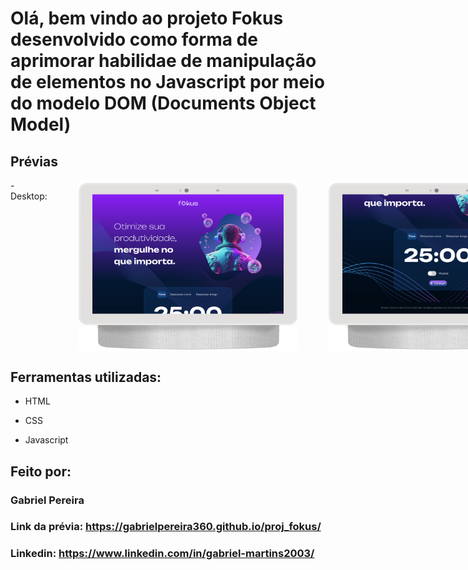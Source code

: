 # Olá, bem vindo ao projeto Fokus desenvolvido como forma de aprimorar habilidae de manipulação de elementos no Javascript por meio do modelo DOM (Documents Object Model)
## Prévias

<div style="display: flex; gap: 50px">
- Desktop: 
<img src="screenshots/127.0.0.1_5500_(Nest Hub Max).png" alt="Página principal da página Fokus parte cima" width="350px">
<img src="screenshots/127.0.0.1_5500_(Nest Hub Max) (1).png" alt="Página principal da página Fokus parte baixo" width="350px">
</div>

## Ferramentas utilizadas:

* HTML

* CSS

* Javascript

## Feito por:

### Gabriel Pereira

### Link da prévia: https://gabrielpereira360.github.io/proj_fokus/
### Linkedin: https://www.linkedin.com/in/gabriel-martins2003/
